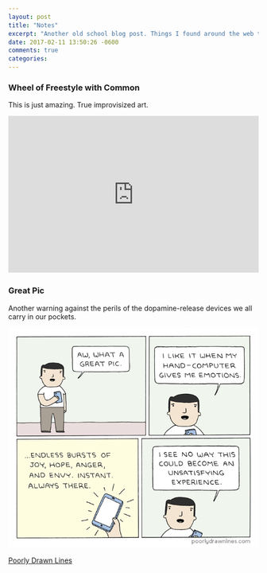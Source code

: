 ```yaml
---
layout: post
title: "Notes"
excerpt: "Another old school blog post. Things I found around the web this week."
date: 2017-02-11 13:50:26 -0600
comments: true
categories: 
---
```


### Wheel of Freestyle with Common

This is just amazing. True improvisized art.

<iframe width="100%" height="315" src="https://www.youtube.com/embed/8t2z9pbVeEI" frameborder="0" allowfullscreen></iframe>

### Great Pic

Another warning against the perils of the dopamine-release devices we all carry in our pockets.

![](/assets/2017/02/great-pic.png)

[Poorly Drawn Lines](http://poorlydrawnlines.com/comic/great-pic/)
